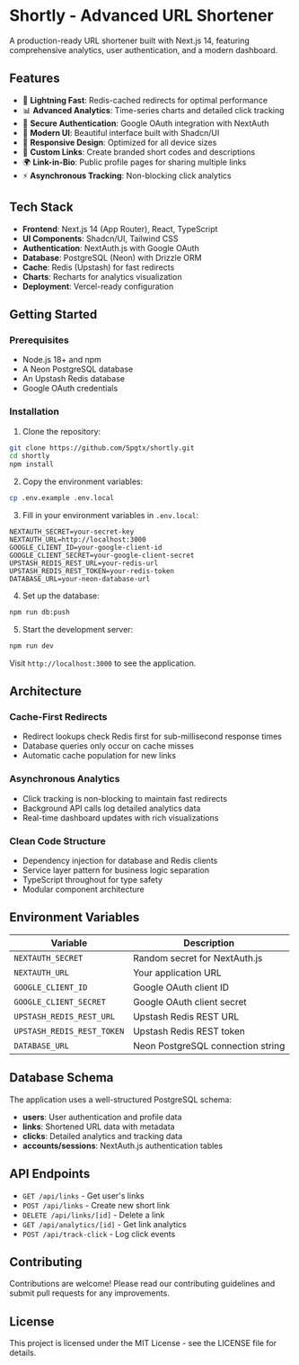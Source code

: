 # Shortly - Advanced URL Shortener

A production-ready URL shortener built with Next.js 14, featuring comprehensive analytics, user authentication, and a modern dashboard.

## Features

- 🚀 **Lightning Fast**: Redis-cached redirects for optimal performance
- 📊 **Advanced Analytics**: Time-series charts and detailed click tracking
- 🔐 **Secure Authentication**: Google OAuth integration with NextAuth
- 🎨 **Modern UI**: Beautiful interface built with Shadcn/UI
- 📱 **Responsive Design**: Optimized for all device sizes
- 🔗 **Custom Links**: Create branded short codes and descriptions
- 🌍 **Link-in-Bio**: Public profile pages for sharing multiple links
- ⚡ **Asynchronous Tracking**: Non-blocking click analytics

## Tech Stack

- **Frontend**: Next.js 14 (App Router), React, TypeScript
- **UI Components**: Shadcn/UI, Tailwind CSS
- **Authentication**: NextAuth.js with Google OAuth
- **Database**: PostgreSQL (Neon) with Drizzle ORM
- **Cache**: Redis (Upstash) for fast redirects
- **Charts**: Recharts for analytics visualization
- **Deployment**: Vercel-ready configuration

## Getting Started

### Prerequisites

- Node.js 18+ and npm
- A Neon PostgreSQL database
- An Upstash Redis database
- Google OAuth credentials

### Installation

1. Clone the repository:
```bash
git clone https://github.com/Spgtx/shortly.git
cd shortly
npm install
```

2. Copy the environment variables:
```bash
cp .env.example .env.local
```

3. Fill in your environment variables in `.env.local`:
```env
NEXTAUTH_SECRET=your-secret-key
NEXTAUTH_URL=http://localhost:3000
GOOGLE_CLIENT_ID=your-google-client-id
GOOGLE_CLIENT_SECRET=your-google-client-secret
UPSTASH_REDIS_REST_URL=your-redis-url
UPSTASH_REDIS_REST_TOKEN=your-redis-token
DATABASE_URL=your-neon-database-url
```

4. Set up the database:
```bash
npm run db:push
```

5. Start the development server:
```bash
npm run dev
```

Visit `http://localhost:3000` to see the application.

## Architecture

### Cache-First Redirects
- Redirect lookups check Redis first for sub-millisecond response times
- Database queries only occur on cache misses
- Automatic cache population for new links

### Asynchronous Analytics
- Click tracking is non-blocking to maintain fast redirects
- Background API calls log detailed analytics data
- Real-time dashboard updates with rich visualizations

### Clean Code Structure
- Dependency injection for database and Redis clients
- Service layer pattern for business logic separation
- TypeScript throughout for type safety
- Modular component architecture

## Environment Variables

| Variable | Description |
|----------|-------------|
| `NEXTAUTH_SECRET` | Random secret for NextAuth.js |
| `NEXTAUTH_URL` | Your application URL |
| `GOOGLE_CLIENT_ID` | Google OAuth client ID |
| `GOOGLE_CLIENT_SECRET` | Google OAuth client secret |
| `UPSTASH_REDIS_REST_URL` | Upstash Redis REST URL |
| `UPSTASH_REDIS_REST_TOKEN` | Upstash Redis REST token |
| `DATABASE_URL` | Neon PostgreSQL connection string |

## Database Schema

The application uses a well-structured PostgreSQL schema:

- **users**: User authentication and profile data
- **links**: Shortened URL data with metadata
- **clicks**: Detailed analytics and tracking data
- **accounts/sessions**: NextAuth.js authentication tables

## API Endpoints

- `GET /api/links` - Get user's links
- `POST /api/links` - Create new short link
- `DELETE /api/links/[id]` - Delete a link
- `GET /api/analytics/[id]` - Get link analytics
- `POST /api/track-click` - Log click events


## Contributing

Contributions are welcome! Please read our contributing guidelines and submit pull requests for any improvements.

## License

This project is licensed under the MIT License - see the LICENSE file for details.

